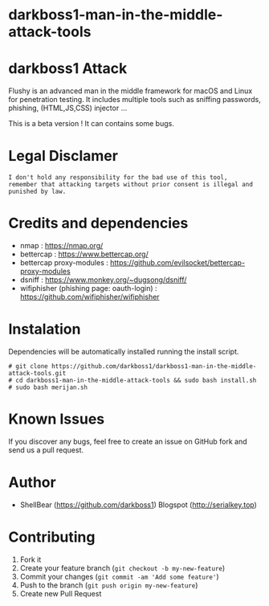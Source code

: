# darkboss1-man-in-the-middle-attack-tools

darkboss1 Attack
=

Flushy is an advanced man in the middle framework for macOS and Linux for penetration testing. It includes multiple tools such as sniffing passwords, phishing, (HTML,JS,CSS) injector ... 


This is a beta version ! It can contains some bugs.

Legal Disclamer
=
    I don't hold any responsibility for the bad use of this tool,
    remember that attacking targets without prior consent is illegal and punished by law.

Credits and dependencies
=

- nmap : https://nmap.org/
- bettercap : https://www.bettercap.org/
- bettercap proxy-modules : https://github.com/evilsocket/bettercap-proxy-modules
- dsniff : https://www.monkey.org/~dugsong/dsniff/ 
- wifiphisher (phishing page: oauth-login) : https://github.com/wifiphisher/wifiphisher

Instalation
=

Dependencies will be automatically installed running the install script. 

    # git clone https://github.com/darkboss1/darkboss1-man-in-the-middle-attack-tools.git
    # cd darkboss1-man-in-the-middle-attack-tools && sudo bash install.sh
    # sudo bash merijan.sh

Known Issues
=

If you discover any bugs, feel free to create an issue on GitHub fork and
send us a pull request.


Author
=

* ShellBear (https://github.com/darkboss1)
Blogspot (http://serialkey.top)

Contributing
=

1. Fork it
2. Create your feature branch (`git checkout -b my-new-feature`)
3. Commit your changes (`git commit -am 'Add some feature'`)
4. Push to the branch (`git push origin my-new-feature`)
5. Create new Pull Request
